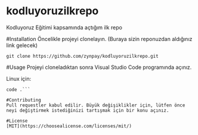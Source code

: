 # kodluyoruzilkrepo
Kodluyoruz Eğitimi kapsamında açtığım ilk repo

#Installation
Öncelikle projeyi clonelayın. (Buraya sizin reponuzdan aldığınız link gelecek)

`git clone https://github.com/zynpay/kodluyoruzilkrepo.git` 

#Usage
Projeyi cloneladıktan sonra Visual Studio Code programında açınız.

Linux için:
```cd kodluyoruzilkrepo
code .```

#Contributing
Pull requestler kabul edilir. Büyük değişiklikler için, lütfen önce neyi değiştirmek istediğinizi tartışmak için bir konu açınız.

#License
[MIT](https://choosealicense.com/licenses/mit/)